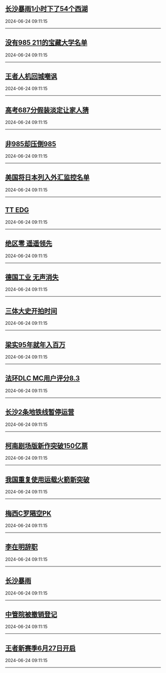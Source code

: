 ## [长沙暴雨1小时下了54个西湖](https://search.bilibili.com/all?vt=36849326&keyword=%E9%95%BF%E6%B2%99%E6%9A%B4%E9%9B%A81%E5%B0%8F%E6%97%B6%E4%B8%8B%E4%BA%8654%E4%B8%AA%E8%A5%BF%E6%B9%96&order=click)

2024-06-24 09:11:15

---
## [没有985 211的宝藏大学名单](https://search.bilibili.com/all?vt=36849326&keyword=%E6%B2%A1%E6%9C%89985+211%E7%9A%84%E5%AE%9D%E8%97%8F%E5%A4%A7%E5%AD%A6%E5%90%8D%E5%8D%95&order=click)

2024-06-24 09:11:15

---
## [王者人机回城嘲讽](https://search.bilibili.com/all?vt=36849326&keyword=%E7%8E%8B%E8%80%85%E4%BA%BA%E6%9C%BA%E5%9B%9E%E5%9F%8E%E5%98%B2%E8%AE%BD&order=click)

2024-06-24 09:11:15

---
## [高考687分假装淡定让家人猜](https://search.bilibili.com/all?vt=36849326&keyword=%E9%AB%98%E8%80%83687%E5%88%86%E5%81%87%E8%A3%85%E6%B7%A1%E5%AE%9A%E8%AE%A9%E5%AE%B6%E4%BA%BA%E7%8C%9C&order=click)

2024-06-24 09:11:15

---
## [非985却压倒985](https://search.bilibili.com/all?vt=36849326&keyword=%E9%9D%9E985%E5%8D%B4%E5%8E%8B%E5%80%92985&order=click)

2024-06-24 09:11:15

---
## [美国将日本列入外汇监控名单](https://search.bilibili.com/all?vt=36849326&keyword=%E7%BE%8E%E5%9B%BD%E5%B0%86%E6%97%A5%E6%9C%AC%E5%88%97%E5%85%A5%E5%A4%96%E6%B1%87%E7%9B%91%E6%8E%A7%E5%90%8D%E5%8D%95&order=click)

2024-06-24 09:11:15

---
## [TT EDG](https://search.bilibili.com/all?vt=36849326&keyword=TT+EDG&order=click)

2024-06-24 09:11:15

---
## [绝区零 遥遥领先](https://search.bilibili.com/all?vt=36849326&keyword=%E7%BB%9D%E5%8C%BA%E9%9B%B6+%E9%81%A5%E9%81%A5%E9%A2%86%E5%85%88&order=click)

2024-06-24 09:11:15

---
## [德国工业 无声消失](https://search.bilibili.com/all?vt=36849326&keyword=%E5%BE%B7%E5%9B%BD%E5%B7%A5%E4%B8%9A+%E6%97%A0%E5%A3%B0%E6%B6%88%E5%A4%B1&order=click)

2024-06-24 09:11:15

---
## [三体大史开拍时间](https://search.bilibili.com/all?vt=36849326&keyword=%E4%B8%89%E4%BD%93%E5%A4%A7%E5%8F%B2%E5%BC%80%E6%8B%8D%E6%97%B6%E9%97%B4&order=click)

2024-06-24 09:11:15

---
## [梁实95年就年入百万](https://search.bilibili.com/all?vt=36849326&keyword=%E6%A2%81%E5%AE%9E95%E5%B9%B4%E5%B0%B1%E5%B9%B4%E5%85%A5%E7%99%BE%E4%B8%87&order=click)

2024-06-24 09:11:15

---
## [法环DLC MC用户评分8.3](https://search.bilibili.com/all?vt=36849326&keyword=%E6%B3%95%E7%8E%AFDLC+MC%E7%94%A8%E6%88%B7%E8%AF%84%E5%88%868.3&order=click)

2024-06-24 09:11:15

---
## [长沙2条地铁线暂停运营](https://search.bilibili.com/all?vt=36849326&keyword=%E9%95%BF%E6%B2%992%E6%9D%A1%E5%9C%B0%E9%93%81%E7%BA%BF%E6%9A%82%E5%81%9C%E8%BF%90%E8%90%A5&order=click)

2024-06-24 09:11:15

---
## [柯南剧场版新作突破150亿票](https://search.bilibili.com/all?vt=36849326&keyword=%E6%9F%AF%E5%8D%97%E5%89%A7%E5%9C%BA%E7%89%88%E6%96%B0%E4%BD%9C%E7%AA%81%E7%A0%B4150%E4%BA%BF%E7%A5%A8&order=click)

2024-06-24 09:11:15

---
## [我国重复使用运载火箭新突破](https://search.bilibili.com/all?vt=36849326&keyword=%E6%88%91%E5%9B%BD%E9%87%8D%E5%A4%8D%E4%BD%BF%E7%94%A8%E8%BF%90%E8%BD%BD%E7%81%AB%E7%AE%AD%E6%96%B0%E7%AA%81%E7%A0%B4&order=click)

2024-06-24 09:11:15

---
## [梅西C罗隔空PK](https://search.bilibili.com/all?vt=36849326&keyword=%E6%A2%85%E8%A5%BFC%E7%BD%97%E9%9A%94%E7%A9%BAPK&order=click)

2024-06-24 09:11:15

---
## [李在明辞职](https://search.bilibili.com/all?vt=36849326&keyword=%E6%9D%8E%E5%9C%A8%E6%98%8E%E8%BE%9E%E8%81%8C&order=click)

2024-06-24 09:11:15

---
## [长沙暴雨](https://search.bilibili.com/all?vt=36849326&keyword=%E9%95%BF%E6%B2%99%E6%9A%B4%E9%9B%A8&order=click)

2024-06-24 09:11:15

---
## [中管院被撤销登记](https://search.bilibili.com/all?vt=36849326&keyword=%E4%B8%AD%E7%AE%A1%E9%99%A2%E8%A2%AB%E6%92%A4%E9%94%80%E7%99%BB%E8%AE%B0&order=click)

2024-06-24 09:11:15

---
## [王者新赛季6月27日开启](https://search.bilibili.com/all?vt=36849326&keyword=%E7%8E%8B%E8%80%85%E6%96%B0%E8%B5%9B%E5%AD%A36%E6%9C%8827%E6%97%A5%E5%BC%80%E5%90%AF&order=click)

2024-06-24 09:11:15

---
